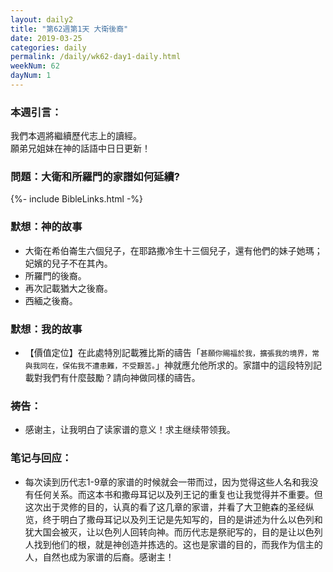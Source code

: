 ```yaml
---
layout: daily2
title: "第62週第1天 大衛後裔"
date: 2019-03-25
categories: daily
permalink: /daily/wk62-day1-daily.html
weekNum: 62
dayNum: 1
---
```


### 本週引言：
我們本週將繼續歷代志上的讀經。  
願弟兄姐妹在神的話語中日日更新！

### 問題：大衛和所羅門的家譜如何延續?
 
{%- include BibleLinks.html -%}

### 默想：神的故事 
+ 大衛在希伯崙生六個兒子，在耶路撒冷生十三個兒子，還有他們的妹子她瑪；妃嬪的兒子不在其內。  
+ 所羅門的後裔。  
+ 再次記載猶大之後裔。  
+ 西緬之後裔。  

### 默想：我的故事
+ 【價值定位】在此處特別記載雅比斯的禱告「`甚願你賜福於我，擴張我的境界，常與我同在，保佑我不遭患難，不受艱苦。`」神就應允他所求的。家譜中的這段特別記載對我們有什麼鼓勵？請向神做同樣的禱告。

### 祷告：

+ 感谢主，让我明白了读家谱的意义！求主继续带领我。

### 笔记与回应：

+ 每次读到历代志1-9章的家谱的时候就会一带而过，因为觉得这些人名和我没有任何关系。而这本书和撒母耳记以及列王记的重复也让我觉得并不重要。但这次出于灵修的目的，认真的看了这几章的家谱，并看了大卫鲍森的圣经纵览，终于明白了撒母耳记以及列王记是先知写的，目的是讲述为什么以色列和犹大国会被灭，让以色列人回转向神。而历代志是祭祀写的，目的是让以色列人找到他们的根，就是神创造并拣选的。这也是家谱的目的，而我作为信主的人，自然也成为家谱的后裔。感谢主！
